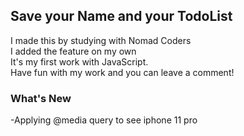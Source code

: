 <h2> Save your Name and your TodoList </h2>
I made this by studying with Nomad Coders <br>
I added the feature on my own <br>
It's my first work with JavaScript. <br>
Have fun with my work and you can leave a comment! <br>

<h3> What's New </h3>
-Applying @media query to see iphone 11 pro <br>
